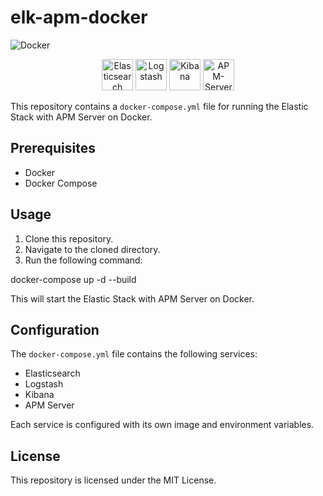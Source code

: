 # elk-apm-docker
![Docker](https://img.shields.io/badge/docker-%230db7ed.svg?style=for-the-badge&logo=docker&logoColor=white)
<div align="center">
  <img width="50" src="https://ik.imagekit.io/himalayas/https://cdn-images.himalayas.app/llxlr1gio7c529kxpj6lla41ax5j" alt="Elasticsearch" title="Elasticsearch"/>
  <img width="50" src="https://cdn.iconscout.com/icon/free/png-256/free-logstash-3521553-2944971.png" alt="Logstash" title="Logstash"/>
  <img width="50" src="https://cdn.iconscout.com/icon/free/png-256/free-kibana-3628875-3030015.png" alt="Kibana" title="Kibana"/>
  <img width="50" src="https://davinciti.com/wp-content/uploads/2021/03/apm-logo-color.png" alt="APM-Server" title="apm-server"/>
</div>

This repository contains a `docker-compose.yml` file for running the Elastic Stack with APM Server on Docker.

## Prerequisites

- Docker
- Docker Compose

## Usage

1. Clone this repository.
2. Navigate to the cloned directory.
3. Run the following command:

docker-compose up -d --build


This will start the Elastic Stack with APM Server on Docker.

## Configuration

The `docker-compose.yml` file contains the following services:

- Elasticsearch
- Logstash
- Kibana
- APM Server

Each service is configured with its own image and environment variables.

## License

This repository is licensed under the MIT License.
